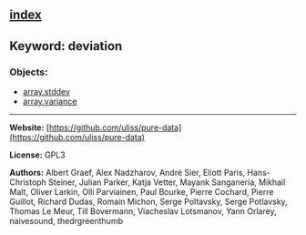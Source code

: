 [index](../index.html)
---

## Keyword: deviation

### Objects:
* [array.stddev](../array.stddev.html)
* [array.variance](../array.variance.html)

---
**Website:** [https://github.com/uliss/pure-data](https://github.com/uliss/pure-data)

**License:** GPL3

**Authors:** Albert Graef, Alex Nadzharov, André Sier, Eliott Paris, Hans-Christoph Steiner, Julian Parker, Katja Vetter, Mayank Sanganeria, Mikhail Malt, Oliver Larkin, Olli Parviainen, Paul Bourke, Pierre Cochard, Pierre Guillot, Richard Dudas, Romain Michon, Serge Poltavsky, Serge Potlavsky, Thomas Le Meur, Till Bovermann, Viacheslav Lotsmanov, Yann Orlarey, naivesound, thedrgreenthumb
